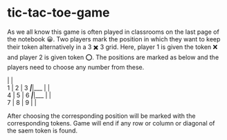 # tic-tac-toe-game

As we all know this game is often played in classrooms on the last page of the notebook 😀.
Two players mark the position in which they want to keep their token alternatively in a 3 ✖️ 3 grid.
Here, player 1 is given the token ❌ and player 2 is given token ⭕️.
The positions are marked as below and the players need to choose any number from these.

   |   |   
 1 | 2 | 3 
___|___|___
   |   |   
 4 | 5 | 6 
___|___|___
   |   |   
 7 | 8 | 9 
   |   |   

After choosing the corresponding position will be marked with the corresponding tokens.
Game will end if any row or column or diagonal of the saem token is found.
